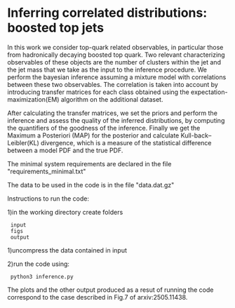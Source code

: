 # Inferring correlated distributions: boosted top jets

In this work we consider top-quark related observables, in particular those from hadronically decaying boosted top quark. Two relevant characterizing observables of these objects are  the number of clusters within the jet and the jet mass that we take as the input to the inference procedure. We perform the bayesian inference assuming a mixture model with correlations between these two observables. The correlation is taken into account by introducing transfer matrices for each class obtained using the expectation-maximization(EM) algorithm on the additional dataset.

After calculating the transfer matrices, we set the priors and perform the inference and assess the quality of the inferred distributions, by computing the quantifiers of the goodness of the inference. Finally we get the Maximum a Posteriori (MAP) for the posterior and  calculate Kull-back–Leibler(KL) divergence, which is a measure of the statistical difference between a model PDF and the true PDF.

The minimal system requirements are declared in the file "requirements_minimal.txt"

The data to be used in the code is in the file "data.dat.gz"

Instructions to run the code:

1)in the working directory create folders

     input
     figs
     output
     
1)uncompress the data contained in input

2)run the code using:

     python3 inference.py

The plots and the other output produced as a resut of running the code correspond to the case described in Fig.7 of arxiv:2505.11438.
